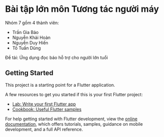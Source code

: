 # Bài tập lớn môn Tương tác người máy
Nhóm 7 gồm 4 thành viên:
- Trần Gia Bảo
- Nguyễn Khải Hoàn
- Nguyễn Duy Hiến
- Tô Tuấn Dũng

Đề tài: Ứng dụng đọc báo hỗ trợ cho người lớn tuổi

## Getting Started

This project is a starting point for a Flutter application.

A few resources to get you started if this is your first Flutter project:

- [Lab: Write your first Flutter app](https://docs.flutter.dev/get-started/codelab)
- [Cookbook: Useful Flutter samples](https://docs.flutter.dev/cookbook)

For help getting started with Flutter development, view the
[online documentation](https://docs.flutter.dev/), which offers tutorials,
samples, guidance on mobile development, and a full API reference.
